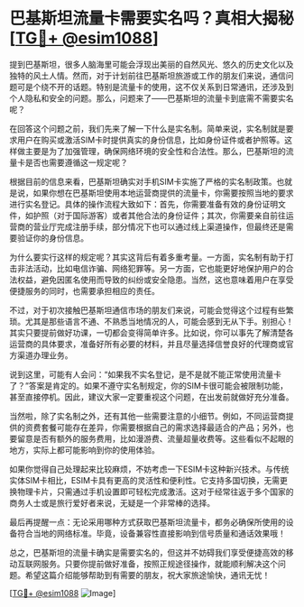 # 巴基斯坦流量卡需要实名吗？真相大揭秘[[TG💪+ @esim1088](https://t.me/s/esim1088)]

提到巴基斯坦，很多人脑海里可能会浮现出美丽的自然风光、悠久的历史文化以及独特的风土人情。然而，对于计划前往巴基斯坦旅游或工作的朋友们来说，通信问题可是个绕不开的话题。特别是流量卡的使用，这不仅关系到日常通讯，还涉及到个人隐私和安全的问题。那么，问题来了——巴基斯坦的流量卡到底需不需要实名呢？

在回答这个问题之前，我们先来了解一下什么是实名制。简单来说，实名制就是要求用户在购买或激活SIM卡时提供真实的身份信息，比如身份证件或者护照等。这样做主要是为了加强管理，确保网络环境的安全性和合法性。那么，巴基斯坦的流量卡是否也需要遵循这一规定呢？

根据目前的信息来看，巴基斯坦确实对手机SIM卡实施了严格的实名制政策。也就是说，如果你想在巴基斯坦使用本地运营商提供的流量卡，你需要按照当地的要求进行实名登记。具体的操作流程大致如下：首先，你需要准备有效的身份证明文件，如护照（对于国际游客）或者其他合法的身份证件；其次，你需要亲自前往运营商的营业厅完成注册手续，部分情况下也可以通过线上渠道操作，但最终还是需要验证你的身份信息。

为什么要实行这样的规定呢？其实这背后有着多重考量。一方面，实名制有助于打击非法活动，比如电信诈骗、网络犯罪等。另一方面，它也能更好地保护用户的合法权益，避免因匿名使用而导致的纠纷或安全隐患。当然，这也意味着用户在享受便捷服务的同时，也需要承担相应的责任。

不过，对于初次接触巴基斯坦通信市场的朋友们来说，可能会觉得这个过程有些繁琐。尤其是那些语言不通、不熟悉当地情况的人，可能会感到无从下手。别担心！其实只要提前做好功课，一切都会变得简单许多。比如说，你可以事先了解清楚各运营商的具体要求，准备好所有必要的材料，并且尽量选择信誉良好的代理商或官方渠道办理业务。

说到这里，可能有人会问：“如果我不实名登记，是不是就不能正常使用流量卡了？”答案是肯定的。如果不遵守实名制规定，你的SIM卡很可能会被限制功能，甚至直接停机。因此，建议大家一定要重视这个问题，在出发前就做好充分准备。

当然啦，除了实名制之外，还有其他一些需要注意的小细节。例如，不同运营商提供的资费套餐可能存在差异，你需要根据自己的需求选择最适合的产品；另外，也要留意是否有额外的服务费用，比如漫游费、流量超量收费等。这些看似不起眼的地方，实际上都可能影响到你的使用体验。

如果你觉得自己处理起来比较麻烦，不妨考虑一下ESIM卡这种新兴技术。与传统实体SIM卡相比，ESIM卡具有更高的灵活性和便利性。它支持多国切换，无需更换物理卡片，只需通过手机设置即可轻松完成激活。这对于经常往返于多个国家的商务人士或是旅行爱好者来说，无疑是一个非常棒的选择。

最后再提醒一点：无论采用哪种方式获取巴基斯坦流量卡，都务必确保所使用的设备符合当地的网络标准。毕竟，设备兼容性直接影响到信号质量和通话效果哦！

总之，巴基斯坦的流量卡确实是需要实名的，但这并不妨碍我们享受便捷高效的移动互联网服务。只要你提前做好准备，按照正规途径操作，就能顺利解决这个问题。希望这篇介绍能够帮助到有需要的朋友，祝大家旅途愉快，通讯无忧！

[[TG💪+ @esim1088](https://t.me/s/esim1088) ![Image](https://i.postimg.cc/4NQfJmqS/Snipaste-2025-05-13-00-14-12.png)]